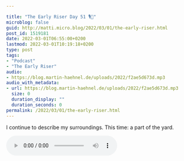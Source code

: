 ```yaml
---

title: "The Early Riser Day 51 🎙🌅"
microblog: false
guid: http://matti.micro.blog/2022/03/01/the-early-riser.html
post_id: 1519181
date: 2022-03-01T06:55:00+0200
lastmod: 2022-03-01T10:19:18+0200
type: post
tags:
- "Podcast"
- "The Early Riser"
audio:
- https://blog.martin-haehnel.de/uploads/2022/f2ae5d673d.mp3
audio_with_metadata:
- url: https://blog.martin-haehnel.de/uploads/2022/f2ae5d673d.mp3
  size: 0
  duration_display: ""
  duration_seconds: 0
permalink: /2022/03/01/the-early-riser.html
---
```

I continue to describe my surroundings. This time: a part of the yard.

<audio controls="controls" src="https://blog.martin-haehnel.de/uploads/2022/f2ae5d673d.mp3" preload="metadata" />

